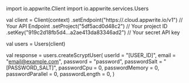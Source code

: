 import io.appwrite.Client
import io.appwrite.services.Users

val client = Client(context)
    .setEndpoint("https://<REGION>.cloud.appwrite.io/v1") // Your API Endpoint
    .setProject("5df5acd0d48c2") // Your project ID
    .setKey("919c2d18fb5d4...a2ae413da83346ad2") // Your secret API key

val users = Users(client)

val response = users.createScryptUser(
    userId = "[USER_ID]",
    email = "email@example.com",
    password = "password",
    passwordSalt = "[PASSWORD_SALT]",
    passwordCpu = 0,
    passwordMemory = 0,
    passwordParallel = 0,
    passwordLength = 0,
)
